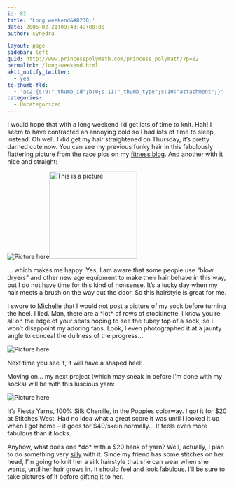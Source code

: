 ```yaml
---
id: 82
title: 'Long weekend&#8230;'
date: 2005-02-21T09:43:49+00:00
author: synedra

layout: page
sidebar: left
guid: http://www.princesspolymath.com/princess_polymath/?p=82
permalink: /long-weekend.html
aktt_notify_twitter:
  - yes
tc-thumb-fld:
  - 'a:2:{s:9:"_thumb_id";b:0;s:11:"_thumb_type";s:10:"attachment";}'
categories:
  - Uncategorized
---
```

I would hope that with a long weekend I&#8217;d get lots of time to knit. Hah! I seem to have contracted an annoying cold so I had lots of time to sleep, instead. Oh well. I did get my hair straightened on Thursday, it&#8217;s pretty darned cute now. You can see my previous funky hair in this fabulously flattering picture from the race pics on my [fitness blog](http://fitness.domestigirl.com/). And another with it nice and straight:
  
 ![Picture here](http://www.perlgoddess.com/blog/images/mehair.jpg)<img alt="This is a picture" src="http://www.perlgoddess.com/blog/images/DSCN0531.JPG.jpg" height="200" />
  
&#8230; which makes me happy. Yes, I am aware that some people use &#8220;blow dryers&#8221; and other new age equipment to make their hair behave in this way, but I do not have time for this kind of nonsense. It&#8217;s a lucky day when my hair meets a brush on the way out the door. So this hairstyle is great for me.
  
I swore to [Michelle](http://fickleknitterfiend.blogspot.com) that I would not post a picture of my sock before turning the heel. I lied. Man, there are a \*lot\* of rows of stockinette. I know you&#8217;re all on the edge of your seats hoping to see the tubey top of a sock, so I won&#8217;t disappoint my adoring fans. Look, I even photographed it at a jaunty angle to conceal the dullness of the progress&#8230;
  
![Picture here](http://www.perlgoddess.com/blog/images/sock_5in.jpg)
  
Next time you see it, it will have a shaped heel!
  
Moving on&#8230; my next project (which may sneak in before I&#8217;m done with my socks) will be with this luscious yarn:
  
![Picture here](http://www.perlgoddess.com/blog/images/fiesta.jpg)
  
It&#8217;s Fiesta Yarns, 100% Silk Chenille, in the Poppies colorway. I got it for $20 at Stitches West. Had no idea what a great score it was until I looked it up when I got home &#8211; it goes for $40/skein normally&#8230; It feels even more fabulous than it looks.
  
Anyhow, what does one \*do\* with a $20 hank of yarn? Well, actually, I plan to do something very [silly](http://knitty.com/ISSUEfall04/PATThallowig.html) with it. Since my friend has some stitches on her head, I&#8217;m going to knit her a silk hairstyle that she can wear when she wants, until her hair grows in. It should feel and look fabulous. I&#8217;ll be sure to take pictures of it before gifting it to her.